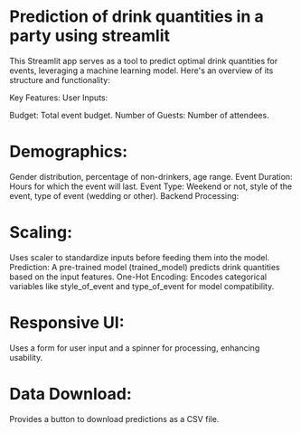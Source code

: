 # Prediction of  drink quantities in a party using streamlit

This Streamlit app serves as a tool to predict optimal drink quantities for events, leveraging a machine learning model. Here's an overview of its structure and functionality:

Key Features:
User Inputs:

Budget: Total event budget.
Number of Guests: Number of attendees.
# Demographics:
Gender distribution, percentage of non-drinkers, age range.
Event Duration: Hours for which the event will last.
Event Type: Weekend or not, style of the event, type of event (wedding or other).
Backend Processing:

# Scaling:
Uses scaler to standardize inputs before feeding them into the model.
Prediction: A pre-trained model (trained_model) predicts drink quantities based on the input features.
One-Hot Encoding: Encodes categorical variables like style_of_event and type_of_event for model compatibility.


# Responsive UI: 
Uses a form for user input and a spinner for processing, enhancing usability.
# Data Download: 
Provides a button to download predictions as a CSV file.

